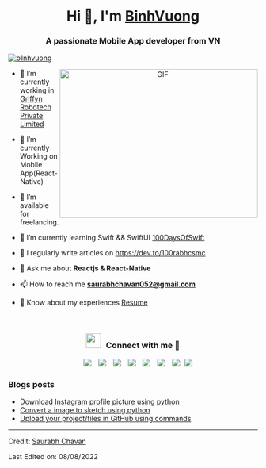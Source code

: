   <h1 align="center">Hi 👋, I'm <a href="http://binhvuong.id.vn/" target="blank">
BinhVuong</a></h1>
<h3 align="center">A passionate Mobile App developer from VN</h3>
<p align="left"> <a href="https://www.instagram.com/b1nhvuong/" target="blank"><img src="https://img.shields.io/instagram/follow/b1nhvuong?logo=instagram&amp;style=for-the-badge" alt="b1nhvuong"></a> </p>
<a target="_blank" align="center">
  <img align="right" top="500" height="300" width="400" alt="GIF" src="https://media.giphy.com/media/SWoSkN6DxTszqIKEqv/giphy.gif">
</a>
<ul>
<li>
<p>🔭 I’m currently working in <a href="https://phoenix.tech/griffyn/" target="blank">Griffyn Robotech Private Limited</a></p>
</li>
<li>
<p>🌱 I’m currently Working on Mobile App(React-Native)</p>
</li>
<li>
<p>🤝 I’m available for freelancing.</p>
</li>
<li>
<p>🌱 I’m currently learning Swift &amp;&amp; SwiftUI <a href="https://github.com/100rabhcsmc/100DaysOfSwift" target="blank">100DaysOfSwift</a></p>
</li>
<li>
<p>📝 I regularly write articles on <a href="https://dev.to/100rabhcsmc">https://dev.to/100rabhcsmc</a></p>
</li>
<li>
<p>💬 Ask me about <strong>Reactjs &amp; React-Native</strong></p>
</li>
<li>
<p>📫 How to reach me <strong><a href="mailto:saurabhchavan052@gmail.com">saurabhchavan052@gmail.com</a></strong></p>
</li>
<li>
<p>📄 Know about my experiences <a href="https://github.com/100rabhcsmc/Me.io/blob/master/01SaurabhChavanReactNativeResume.pdf" target="blank">Resume</a></p>
<br>
</li>
</ul>
<h3 align="center"> <img src="https://media.giphy.com/media/iY8CRBdQXODJSCERIr/giphy.gif" width="30" height="30" style="margin-right: 10px;">Connect with me 🤝 </h3>
<p align="center">
 </p><div align="center" class="icons-social" style="margin-left: 10px;">
        <a style="margin-left: 10px;" target="_blank" href="https://www.linkedin.com/in/saurabhmchavan/">
			<img src="https://img.icons8.com/doodle/40/000000/linkedin--v2.png"></a>
        <a style="margin-left: 10px;" target="_blank" href="https://github.com/100rabhcsmc">
		<img src="https://img.icons8.com/doodle/40/000000/github--v1.png"></a>
		<a style="margin-left: 10px;" target="_blank" href="https://stackoverflow.com/users/12053852/saurabh-chavan?tab=profile">
				<img src="https://img.icons8.com/external-tal-revivo-color-tal-revivo/40/000000/external-stack-overflow-is-a-question-and-answer-site-for-professional-logo-color-tal-revivo.png"></a>
	   <a style="margin-left: 10px;" target="_blank" href="https://dev.to/100rabhcsmc">
					<img src="https://img.icons8.com/external-sketchy-juicy-fish/0.6x/external-blog-online-services-sketchy-sketchy-juicy-fish.png"></a>
        <a style="margin-left: 10px;" target="_blank" href="https://instagram.com/100rabhch">
			<img src="https://img.icons8.com/doodle/40/000000/instagram-new--v2.png"></a>
		<a style="margin-left: 10px;" target="_blank" href="https://twitter.com/100rabhcsmc">
			<img src="https://img.icons8.com/doodle/1x/twitter-squared--v2.png"></a>
		<a style="margin-left: 10px;" target="_blank" href="https://www.youtube.com/channel/UC-ZdNkKNHC6KguDqNFKO2Nw?view_as=subscriber">
				<img src="https://img.icons8.com/doodle/1x/youtube--v2.png"></a>
		<a style="margin-left: 5px;" target="_blank" href="https://github.com/100rabhcsmc/Me.io/blob/master/01SaurabhChavanReactNativeResume.pdf">
					<img src="https://img.icons8.com/plasticine/0.5x/resume.png"></a>
      </div>
<p></p>
<h3 id="blogs-posts">Blogs posts</h3>
<!-- BLOG-POST-LIST:START -->
<ul>
<li><a href="https://dev.to/100rabhcsmc/instagram-profile-picture-download-using-python-n2j">Download Instagram profile picture using python</a></li>
<li><a href="https://dev.to/100rabhcsmc/convert-a-image-to-sketch-using-python-3ip1">Convert a image to sketch using python</a></li>
<li><a href="https://dev.to/100rabhcsmc/upload-your-project-files-in-github-using-commands-1hn8">Upload your project/files in GitHub using commands</a></li>
</ul>
<!-- BLOG-POST-LIST:END -->
<hr>
<p>Credit: <a href="https://github.com/100rabhcsmc">Saurabh Chavan</a></p>
<p>Last Edited on: 08/08/2022</p> 
